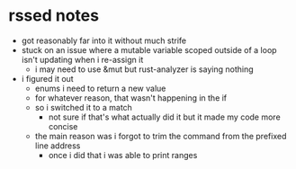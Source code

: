 # rssed notes

* got reasonably far into it without much strife
* stuck on an issue where a mutable variable scoped outside of a loop isn't updating when i re-assign it
    * i may need to use &mut but rust-analyzer is saying nothing
* i figured it out
    * enums i need to return a new value
    * for whatever reason, that wasn't happening in the if
    * so i switched it to a match
        * not sure if that's what actually did it but it made my code more concise
    * the main reason was i forgot to trim the command from the prefixed line address
        * once i did that i was able to print ranges